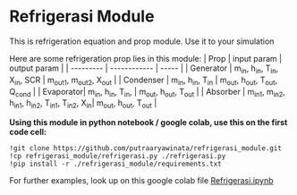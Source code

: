 # Refrigerasi Module
This is refrigeration equation and prop module. Use it to your simulation

Here are some refrigeration prop lies in this module:
| Prop      | input param                                                         | output param |
| --------- | ------------                                                        | -----        |
| Generator | m<sub>in</sub>, h<sub>in</sub>, T<sub>in</sub>, X<sub>in</sub>, SCR | m<sub>out1</sub>, m<sub>out2</sub>, X<sub>out</sub> |
| Condenser | m<sub>in</sub>, h<sub>in</sub>, T<sub>in</sub>                      | m<sub>out</sub>, h<sub>out</sub>, T<sub>out</sub>, Q<sub>cond</sub> |
| Evaporator| m<sub>in</sub>, h<sub>in</sub>, T<sub>in</sub>,                     | m<sub>out</sub>, h<sub>out</sub>, T<sub>out</sub> |
| Absorber  | m<sub>in1</sub>, m<sub>in2</sub>, h<sub>in1</sub>, h<sub>in2</sub>, T<sub>in1</sub>, T<sub>in2</sub>, X<sub>in</sub>| m<sub>out</sub>, h<sub>out</sub>, T<sub>out</sub> |

**Using this module in python notebook / google colab, use this on the first code cell:**

    !git clone https://github.com/putraaryawinata/refrigerasi_module.git
    !cp refrigerasi_module/refrigerasi.py ./refrigerasi.py
    !pip install -r ./refrigerasi_module/requirements.txt

For further examples, look up on this google colab file [Refrigerasi.ipynb](https://colab.research.google.com/drive/1j23EkTVgXLsldmrEhr-A79fl5JC5URJ6#scrollTo=5ym3RoWtsSNL)
